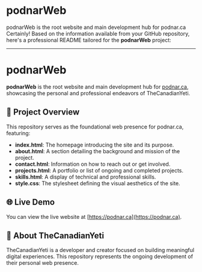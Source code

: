 # podnarWeb
podnarWeb is the root website and main development hub for podnar.ca
Certainly! Based on the information available from your GitHub repository, here's a professional README tailored for the **podnarWeb** project:

---

# podnarWeb

**podnarWeb** is the root website and main development hub for [podnar.ca](https://podnar.ca), showcasing the personal and professional endeavors of TheCanadianYeti.

## 🚀 Project Overview

This repository serves as the foundational web presence for podnar.ca, featuring:

* **index.html**: The homepage introducing the site and its purpose.
* **about.html**: A section detailing the background and mission of the project.
* **contact.html**: Information on how to reach out or get involved.
* **projects.html**: A portfolio or list of ongoing and completed projects.
* **skills.html**: A display of technical and professional skills.
* **style.css**: The stylesheet defining the visual aesthetics of the site.

## 🌐 Live Demo

You can view the live website at [https://podnar.ca](https://podnar.ca).

## 🧭 About TheCanadianYeti

TheCanadianYeti is a developer and creator focused on building meaningful digital experiences. This repository represents the ongoing development of their personal web presence.
